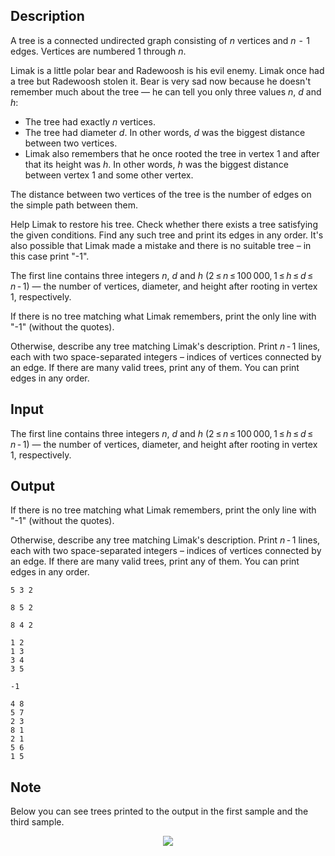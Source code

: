 ## Description

<div><p>A tree is a connected undirected graph consisting of <span class="tex-span"><i>n</i></span> vertices and <span class="tex-span"><i>n</i>  -  1</span> edges. Vertices are numbered <span class="tex-span">1</span> through <span class="tex-span"><i>n</i></span>.</p><p>Limak is a little polar bear and Radewoosh is his evil enemy. Limak once had a tree but Radewoosh stolen it. Bear is very sad now because he doesn't remember much about the tree&nbsp;— he can tell you only three values <span class="tex-span"><i>n</i></span>, <span class="tex-span"><i>d</i></span> and <span class="tex-span"><i>h</i></span>:</p><ul> <li> The tree had exactly <span class="tex-span"><i>n</i></span> vertices. </li><li> The tree had diameter <span class="tex-span"><i>d</i></span>. In other words, <span class="tex-span"><i>d</i></span> was the biggest distance between two vertices. </li><li> Limak also remembers that he once rooted the tree in vertex <span class="tex-span">1</span> and after that its height was <span class="tex-span"><i>h</i></span>. In other words, <span class="tex-span"><i>h</i></span> was the biggest distance between vertex <span class="tex-span">1</span> and some other vertex. </li></ul><p>The distance between two vertices of the tree is the number of edges on the simple path between them.</p><p>Help Limak to restore his tree. Check whether there exists a tree satisfying the given conditions. Find any such tree and print its edges in any order. It's also possible that Limak made a mistake and there is no suitable tree&nbsp;– in this case print "<span class="tex-font-style-tt">-1</span>".</p></div><div class="input-specification"><p>The first line contains three integers <span class="tex-span"><i>n</i></span>, <span class="tex-span"><i>d</i></span> and <span class="tex-span"><i>h</i></span> (<span class="tex-span">2 ≤ <i>n</i> ≤ 100 000, 1 ≤ <i>h</i> ≤ <i>d</i> ≤ <i>n</i> - 1</span>)&nbsp;— the number of vertices, diameter, and height after rooting in vertex <span class="tex-span">1</span>, respectively.</p></div><div class="output-specification"><p>If there is no tree matching what Limak remembers, print the only line with "<span class="tex-font-style-tt">-1</span>" (without the quotes).</p><p>Otherwise, describe any tree matching Limak's description. Print <span class="tex-span"><i>n</i> - 1</span> lines, each with two space-separated integers&nbsp;– indices of vertices connected by an edge. If there are many valid trees, print any of them. You can print edges in any order.</p></div>

## Input

<p>The first line contains three integers <span class="tex-span"><i>n</i></span>, <span class="tex-span"><i>d</i></span> and <span class="tex-span"><i>h</i></span> (<span class="tex-span">2 ≤ <i>n</i> ≤ 100 000, 1 ≤ <i>h</i> ≤ <i>d</i> ≤ <i>n</i> - 1</span>)&nbsp;— the number of vertices, diameter, and height after rooting in vertex <span class="tex-span">1</span>, respectively.</p>

## Output

<p>If there is no tree matching what Limak remembers, print the only line with "<span class="tex-font-style-tt">-1</span>" (without the quotes).</p><p>Otherwise, describe any tree matching Limak's description. Print <span class="tex-span"><i>n</i> - 1</span> lines, each with two space-separated integers&nbsp;– indices of vertices connected by an edge. If there are many valid trees, print any of them. You can print edges in any order.</p>





```input1
5 3 2

```




```input2
8 5 2

```




```input3
8 4 2

```




```output1
1 2
1 3
3 4
3 5
```




```output2
-1

```




```output3
4 8
5 7
2 3
8 1
2 1
5 6
1 5

```



## Note

<p>Below you can see trees printed to the output in the first sample and the third sample.</p><center> <img class="tex-graphics" src="file://6XnDxytz.png" style="max-width: 100.0%;max-height: 100.0%;"> </center>
